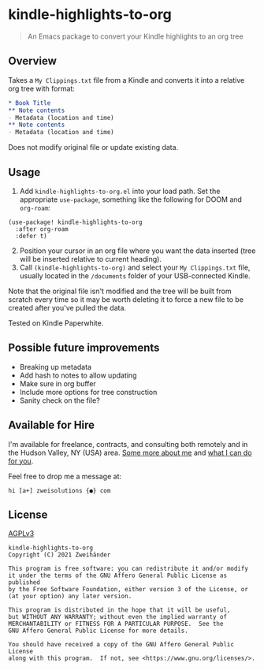# kindle-highlights-to-org

> An Emacs package to convert your Kindle highlights to an org tree

## Overview

Takes a `My Clippings.txt` file from a Kindle and converts it into a relative org tree with format:

``` org
* Book Title
** Note contents
- Metadata (location and time)
** Note contents
- Metadata (location and time)
```

Does not modify original file or update existing data. 

## Usage

1. Add `kindle-highlights-to-org.el` into your load path. Set the appropriate `use-package`, something like the following for DOOM and `org-roam`:
``` emacs-lisp
(use-package! kindle-highlights-to-org
  :after org-roam
  :defer t)
```
2. Position your cursor in an org file where you want the data inserted (tree will be inserted relative to current heading).
3. Call `(kindle-highlights-to-org)` and select your `My Clippings.txt` file, usually located in the `/documents` folder of your USB-connected Kindle.

Note that the original file isn't modified and the tree will be built from scratch every time so it may be worth deleting it to force a new file to be created after you've pulled the data. 

Tested on Kindle Paperwhite.

## Possible future improvements

- Breaking up metadata
- Add hash to notes to allow updating
- Make sure in org buffer
- Include more options for tree construction
- Sanity check on the file?

## Available for Hire

I'm available for freelance, contracts, and consulting both remotely and in the Hudson Valley, NY (USA) area. [Some more about me](https://www.zweisolutions.com/about.html) and [what I can do for you](https://www.zweisolutions.com/services.html).

Feel free to drop me a message at:

```
hi [a+] zweisolutions {●} com
```

## License

[AGPLv3](./LICENSE)

    kindle-highlights-to-org
    Copyright (C) 2021 Zweihänder

    This program is free software: you can redistribute it and/or modify
    it under the terms of the GNU Affero General Public License as published
    by the Free Software Foundation, either version 3 of the License, or
    (at your option) any later version.

    This program is distributed in the hope that it will be useful,
    but WITHOUT ANY WARRANTY; without even the implied warranty of
    MERCHANTABILITY or FITNESS FOR A PARTICULAR PURPOSE.  See the
    GNU Affero General Public License for more details.

    You should have received a copy of the GNU Affero General Public License
    along with this program.  If not, see <https://www.gnu.org/licenses/>.

